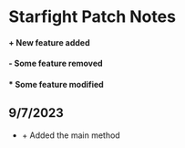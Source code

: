 # Starfight Patch Notes

<h4> + New feature added</h4>
<h4> - Some feature removed</h4>
<h4> * Some feature modified</h4>

## 9/7/2023
<ul>
    <li> + Added the main method</li>
</ul>